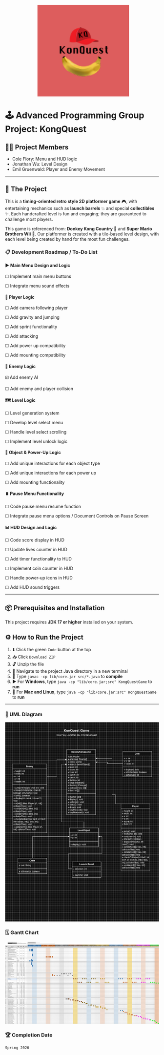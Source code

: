 <p align="center">
  <img src="https://github.com/CFlory-Programming/AdvProgrammingGroupProject/blob/main/resources/Logo.png?raw=true" alt="Logo" width="300"/>
</p>

# 🕹️ Advanced Programming Group Project: KongQuest

## 🧑‍💻 Project Members
* Cole Flory: Menu and HUD logic
* Jonathan Wu: Level Design
* Emil Gruenwald: Player and Enemy Movement

---

## 🚀 The Project
This is a **timing-oriented retro style 2D platformer game** 🎮, with entertaining mechanics such as **launch barrels** 💥 and special **collectibles** ✨. Each handcrafted level is fun and engaging; they are guaranteed to challenge most players.

This game is referenced from: **Donkey Kong Country** 🐒 and **Super Mario Brothers Wii** 🍄. Our platformer is created with a tile-based level design, with each level being created by hand for the most fun challenges.

### 📋 Development Roadmap / To-Do List

#### ▶️ Main Menu Design and Logic

☐ Implement main menu buttons

☐ Integrate menu sound effects

#### 🧍 Player Logic

☐ Add camera following player

☐ Add gravity and jumping

☐ Add sprint functionality

☐ Add attacking

☐ Add power up compatibility

☐ Add mounting compatibility

#### 👾 Enemy Logic

☑️ Add enemy AI

☐ Add enemy and player collision

#### 🗺️ Level Logic

☐ Level generation system

☐ Develop level select menu

☐ Handle level select scrolling

☐ Implement level unlock logic

#### 🎁 Object & Power-Up Logic

☐ Add unique interactions for each object type

☐ Add unique interactions for each power up

☐ Add mounting functionality

#### ⏸️ Pause Menu Functionality
    
☐ Code pause menu resume function
    
☐ Integrate pause menu options / Document Controls on Pause Screen

#### 📊 HUD Design and Logic
    
☐ Code score display in HUD
    
☐ Update lives counter in HUD
    
☐ Add timer functionality to HUD
    
☐ Implement coin counter in HUD
    
☐ Handle power-up icons in HUD
    
☐ Add HUD sound triggers

---

## 📦 Prerequisites and Installation
This project requires **JDK 17 or higher** installed on your system.

## ⚙️ How to Run the Project

1. ⬇️ Click the green ```Code``` button at the top
2. 📥 Click ```Download ZIP```
3. 🔓 Unzip the file
4. 📂 Navigate to the project Java directory in a new terminal
5. 🔨 Type ```javac -cp lib/core.jar src/*.java``` to **compile**
6. ▶️ For **Windows**, type ```java -cp "lib/core.jar;src" KongQuestGame``` to **run**
7. 🍎 For **Mac and Linux**, type ```java -cp "lib/core.jar:src" KongQuestGame``` to **run**

---

### 📐 UML Diagram
![UML](https://github.com/CFlory-Programming/AdvProgrammingGroupProject/blob/main/resources/UML.png?raw=true)

### 🗓️ Gantt Chart
[![Gantt Chart](https://github.com/CFlory-Programming/AdvProgrammingGroupProject/blob/main/resources/GanttChart.png?raw=true)](https://docs.google.com/spreadsheets/d/1xASoYfVAewEmirk02xkfCbQ8PxtWTUCKN-IrQL0k6SI/edit?usp=sharing)

### 🏆 Completion Date
```Spring 2026```
